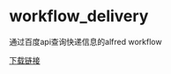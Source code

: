 # workflow_delivery
通过百度api查询快递信息的alfred workflow

[下载链接]

[下载链接]:https://github.com/zhengyu/workflow_delivery/blob/master/快递查询.alfredworkflow?raw=true
